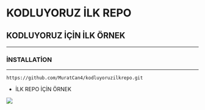 # KODLUYORUZ İLK REPO

## KODLUYORUZ İÇİN İLK ÖRNEK

---

### İNSTALLATİON

---

```
https://github.com/MuratCan4/kodluyoruzilkrepo.git

```

* İLK REPO İÇİN ÖRNEK

![](https://r.resimlink.com/_7Xqab.png)